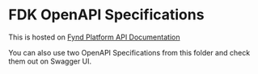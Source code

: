 # FDK OpenAPI Specifications

This is hosted on [Fynd Platform API Documentation](https://documentation.swadeshz5.de/en/api-doc)

You can also use two OpenAPI Specifications from this folder and check them out on Swagger UI.

